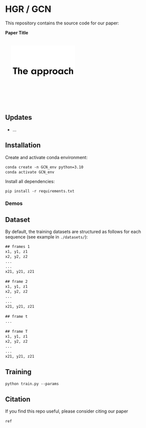 # **HGR / GCN**

This repository contains the source code for our paper:

**Paper Title**

![hippo](images/approach.png)

## **Updates**
- ...

## **Installation**
Create and activate conda environment:
```
conda create -n GCN_env python=3.10
conda activate GCN_env
```

Install all dependencies:
```
pip install -r requirements.txt
```

### Demos

## Dataset

By default, the training datasets are structured as follows for each sequence (see example in `./datasets/`):

```
## frames 1
x1, y1, z1
x2, y2, z2
...
...
x21, y21, z21

## frame 2
x1, y1, z1
x2, y2, z2
...
...
x21, y21, z21

## frame t
...

## frame T
x1, y1, z1
x2, y2, z2
...
...
x21, y21, z21

```


## Training

```
python train.py --params
```


## Citation
If you find this repo useful, please consider citing our paper

```ref```

